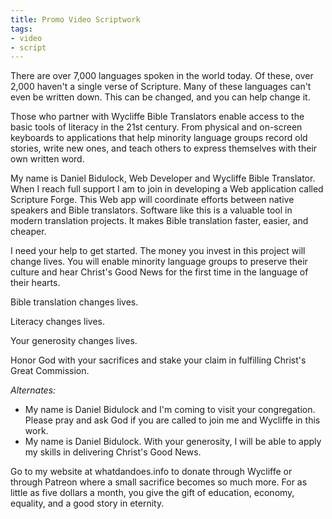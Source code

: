 ```yaml
---
title: Promo Video Scriptwork
tags:
- video
- script
---
```


There are over 7,000 languages spoken in the world today. Of these, over 2,000 haven't a single verse of Scripture. Many of these languages can't even be written down. This can be changed, and you can help change it.

Those who partner with Wycliffe Bible Translators enable access to the basic tools of literacy in the 21st century. From physical and on-screen keyboards to applications that help minority language groups record old stories, write new ones, and teach others to express themselves with their own written word.

My name is Daniel Bidulock, Web Developer and Wycliffe Bible Translator. When I reach full support I am to join in developing a Web application called Scripture Forge. This Web app will coordinate efforts between native speakers and Bible translators. Software like this is a valuable tool in modern translation projects. It makes Bible translation faster, easier, and cheaper.

I need your help to get started. The money you invest in this project will change lives. You will enable minority language groups to preserve their culture and hear Christ's Good News for the first time in the language of their hearts.

Bible translation changes lives.

Literacy changes lives.

Your generosity changes lives.

Honor God with your sacrifices and stake your claim in fulfilling Christ's Great Commission.

_Alternates:_

- My name is Daniel Bidulock and I'm coming to visit your congregation. Please pray and ask God if you are called to join me and Wycliffe in this work.
- My name is Daniel Bidulock. With your generosity, I will be able to apply my skills in delivering Christ's Good News.

Go to my website at whatdandoes.info to donate through Wycliffe or through Patreon where a small sacrifice becomes so much more. For as little as five dollars a month, you give the gift of education, economy, equality, and a good story in eternity.


